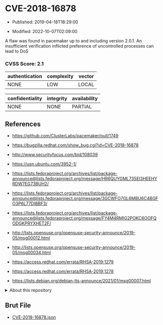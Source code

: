 # CVE-2018-16878

- Published: 2019-04-18T18:29:00

- Modified: 2022-10-07T02:09:00

A flaw was found in pacemaker up to and including version 2.0.1. An insufficient verification inflicted preference of uncontrolled processes can lead to DoS

### CVSS Score: **2.1**

| authentication | complexity | vector |
| --- | --- | --- |
| NONE | LOW | LOCAL |

| confidentiality | integrity | availability |
| --- | --- | --- |
| NONE | NONE | PARTIAL |

## References

* https://github.com/ClusterLabs/pacemaker/pull/1749

* https://bugzilla.redhat.com/show_bug.cgi?id=CVE-2018-16878

* http://www.securityfocus.com/bid/108039

* https://usn.ubuntu.com/3952-1/

* https://lists.fedoraproject.org/archives/list/package-announce@lists.fedoraproject.org/message/HR6QUYGML735EI3HEEHYRDW7EG73BUH2/

* https://lists.fedoraproject.org/archives/list/package-announce@lists.fedoraproject.org/message/3GCWFO7GL6MBU6C4BGFO3P6L77DIBBF3/

* https://lists.fedoraproject.org/archives/list/package-announce@lists.fedoraproject.org/message/FY4M4RMIG2POKC6OOFQODGKPRYXHET2F/

* http://lists.opensuse.org/opensuse-security-announce/2019-05/msg00012.html

* http://lists.opensuse.org/opensuse-security-announce/2019-05/msg00034.html

* https://access.redhat.com/errata/RHSA-2019:1279

* https://access.redhat.com/errata/RHSA-2019:1278

* https://lists.debian.org/debian-lts-announce/2021/01/msg00007.html

<details>
<summary>About this repository</summary> 

  This repository is part of the project [Live Hack CVE](https://github.com/Live-Hack-CVE). Main website can be found [www.live-hack.org](https://www.live-hack.org) 
  
  Made by [Sn0wAlice](https://github.com/Sn0wAlice) for the people that care about security and need to have a feed of the latest CVEs. Hope you enjoy it, don't forget to star the repo and follow me on [Twitter](https://twitter.com/Sn0wAlice) and [Github](https://github.com/Sn0wAlice). And that is my [personnal website](https://www.alice-snow.me/)

  - [Home Page](https://github.com/Live-Hack-CVE)
  - [Framework](https://github.com/Live-Hack-CVE/cve-framework)
  - [CVE database](https://github.com/Live-Hack-CVE/full_database)
  - [Changelog](https://github.com/Live-Hack-CVE/Changelog)
</details>

## Brut File

* [CVE-2018-16878.json](https://raw.githubusercontent.com/Live-Hack-CVE/full_database/main/cves/2018/CVE-2018-16878.json)

